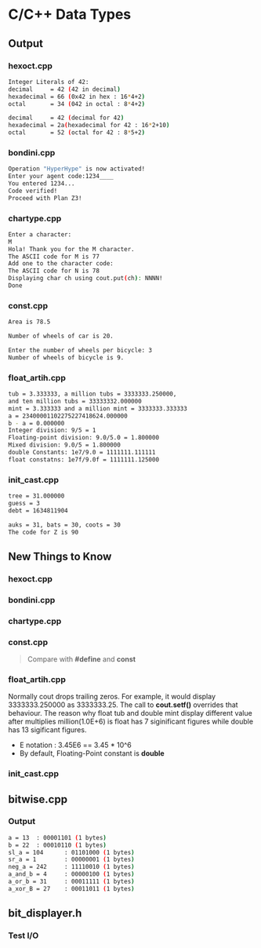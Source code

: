 # C/C++ Data Types

## Output
### hexoct.cpp
```bash
Integer Literals of 42:
decimal     = 42 (42 in decimal)
hexadecimal = 66 (0x42 in hex : 16*4+2)
octal       = 34 (042 in octal : 8*4+2)

decimal     = 42 (decimal for 42)
hexadecimal = 2a(hexadecimal for 42 : 16*2+10)
octal       = 52 (octal for 42 : 8*5+2)
```

### bondini.cpp
```bash
Operation "HyperHype" is now activated!
Enter your agent code:1234____
You entered 1234...
Code verified!
Proceed with Plan Z3!
```

### chartype.cpp
```bash
Enter a character:
M
Hola! Thank you for the M character.
The ASCII code for M is 77
Add one to the character code:
The ASCII code for N is 78
Displaying char ch using cout.put(ch): NNNN!
Done
```

### const.cpp
```bash
Area is 78.5

Number of wheels of car is 20.

Enter the number of wheels per bicycle: 3
Number of wheels of bicycle is 9.
```


### float_artih.cpp
```bash
tub = 3.333333, a million tubs = 3333333.250000,
and ten million tubs = 33333332.000000
mint = 3.333333 and a million mint = 3333333.333333
a = 23400001102275227418624.000000
b - a = 0.000000
Integer division: 9/5 = 1
Floating-point division: 9.0/5.0 = 1.800000
Mixed division: 9.0/5 = 1.800000
double Constants: 1e7/9.0 = 1111111.111111
float constatns: 1e7f/9.0f = 1111111.125000
```

### init_cast.cpp
```bash
tree = 31.000000
guess = 3
debt = 1634811904

auks = 31, bats = 30, coots = 30
The code for Z is 90
```

## New Things to Know
### hexoct.cpp

### bondini.cpp

### chartype.cpp


### const.cpp
> Compare with **#define** and **const**


### float_artih.cpp
Normally cout drops trailing zeros. For example, it would display 3333333.250000 as 3333333.25. The call to **cout.setf()** overrides that behaviour.
The reason why float tub and double mint display different value after multiplies million(1.0E+6) is float has 7 siginificant figures while double has 13 sigificant figures.
- E notation : 3.45E6 == 3.45 * 10^6
- By default, Floating-Point constant is **double**

### init_cast.cpp



## bitwise.cpp
### Output
```bash
a = 13  : 00001101 (1 bytes)
b = 22  : 00010110 (1 bytes)
sl_a = 104      : 01101000 (1 bytes)
sr_a = 1        : 00000001 (1 bytes)
neg_a = 242     : 11110010 (1 bytes)
a_and_b = 4     : 00000100 (1 bytes)
a_or_b = 31     : 00011111 (1 bytes)
a_xor_B = 27    : 00011011 (1 bytes)
```

## bit_displayer.h
### Test I/O
```bash

```
